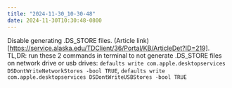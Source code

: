 ```yaml
---
title: "2024-11-30_10-30-48"
date: 2024-11-30T10:30:48-0800
---
```

Disable generating .DS_STORE files. (Article link)[https://service.alaska.edu/TDClient/36/Portal/KB/ArticleDet?ID=219].
TL,DR: run these 2 commands in terminal to not generate .DS_STORE files on network drive or usb drives:
`defaults write com.apple.desktopservices DSDontWriteNetworkStores -bool TRUE`, `defaults write com.apple.desktopservices DSDontWriteUSBStores -bool TRUE`

